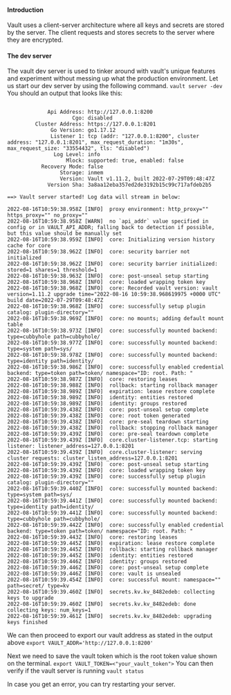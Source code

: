 #### Introduction
Vault uses a client-server architecture where all keys and secrets are stored by the server. The client requests and stores secrets to the server where they are encrypted.

#### The dev server
The vault dev server is used to tinker around with vault's unique features and experiment without messing up what the production environment. Let us start our dev server by using the following command.
`vault server -dev`
You should an output that looks like this: 
``` ==> Vault server configuration:

             Api Address: http://127.0.0.1:8200
                     Cgo: disabled
         Cluster Address: https://127.0.0.1:8201
              Go Version: go1.17.12
              Listener 1: tcp (addr: "127.0.0.1:8200", cluster address: "127.0.0.1:8201", max_request_duration: "1m30s", max_request_size: "33554432", tls: "disabled")
               Log Level: info
                   Mlock: supported: true, enabled: false
           Recovery Mode: false
                 Storage: inmem
                 Version: Vault v1.11.2, built 2022-07-29T09:48:47Z
             Version Sha: 3a8aa12eba357ed2de3192b15c99c717afdeb2b5

==> Vault server started! Log data will stream in below:

2022-08-16T10:59:38.958Z [INFO]  proxy environment: http_proxy="" https_proxy="" no_proxy=""
2022-08-16T10:59:38.958Z [WARN]  no `api_addr` value specified in config or in VAULT_API_ADDR; falling back to detection if possible, but this value should be manually set
2022-08-16T10:59:38.959Z [INFO]  core: Initializing version history cache for core
2022-08-16T10:59:38.962Z [INFO]  core: security barrier not initialized
2022-08-16T10:59:38.962Z [INFO]  core: security barrier initialized: stored=1 shares=1 threshold=1
2022-08-16T10:59:38.963Z [INFO]  core: post-unseal setup starting
2022-08-16T10:59:38.968Z [INFO]  core: loaded wrapping token key
2022-08-16T10:59:38.968Z [INFO]  core: Recorded vault version: vault version=1.11.2 upgrade time="2022-08-16 10:59:38.968619975 +0000 UTC" build date=2022-07-29T09:48:47Z
2022-08-16T10:59:38.968Z [INFO]  core: successfully setup plugin catalog: plugin-directory=""
2022-08-16T10:59:38.969Z [INFO]  core: no mounts; adding default mount table
2022-08-16T10:59:38.973Z [INFO]  core: successfully mounted backend: type=cubbyhole path=cubbyhole/
2022-08-16T10:59:38.977Z [INFO]  core: successfully mounted backend: type=system path=sys/
2022-08-16T10:59:38.978Z [INFO]  core: successfully mounted backend: type=identity path=identity/
2022-08-16T10:59:38.986Z [INFO]  core: successfully enabled credential backend: type=token path=token/ namespace="ID: root. Path: "
2022-08-16T10:59:38.987Z [INFO]  core: restoring leases
2022-08-16T10:59:38.988Z [INFO]  rollback: starting rollback manager
2022-08-16T10:59:38.989Z [INFO]  expiration: lease restore complete
2022-08-16T10:59:38.989Z [INFO]  identity: entities restored
2022-08-16T10:59:38.989Z [INFO]  identity: groups restored
2022-08-16T10:59:39.438Z [INFO]  core: post-unseal setup complete
2022-08-16T10:59:39.438Z [INFO]  core: root token generated
2022-08-16T10:59:39.438Z [INFO]  core: pre-seal teardown starting
2022-08-16T10:59:39.438Z [INFO]  rollback: stopping rollback manager
2022-08-16T10:59:39.439Z [INFO]  core: pre-seal teardown complete
2022-08-16T10:59:39.439Z [INFO]  core.cluster-listener.tcp: starting listener: listener_address=127.0.0.1:8201
2022-08-16T10:59:39.439Z [INFO]  core.cluster-listener: serving cluster requests: cluster_listen_address=127.0.0.1:8201
2022-08-16T10:59:39.439Z [INFO]  core: post-unseal setup starting
2022-08-16T10:59:39.439Z [INFO]  core: loaded wrapping token key
2022-08-16T10:59:39.439Z [INFO]  core: successfully setup plugin catalog: plugin-directory=""
2022-08-16T10:59:39.440Z [INFO]  core: successfully mounted backend: type=system path=sys/
2022-08-16T10:59:39.441Z [INFO]  core: successfully mounted backend: type=identity path=identity/
2022-08-16T10:59:39.441Z [INFO]  core: successfully mounted backend: type=cubbyhole path=cubbyhole/
2022-08-16T10:59:39.442Z [INFO]  core: successfully enabled credential backend: type=token path=token/ namespace="ID: root. Path: "
2022-08-16T10:59:39.443Z [INFO]  core: restoring leases
2022-08-16T10:59:39.445Z [INFO]  expiration: lease restore complete
2022-08-16T10:59:39.445Z [INFO]  rollback: starting rollback manager
2022-08-16T10:59:39.445Z [INFO]  identity: entities restored
2022-08-16T10:59:39.446Z [INFO]  identity: groups restored
2022-08-16T10:59:39.446Z [INFO]  core: post-unseal setup complete
2022-08-16T10:59:39.446Z [INFO]  core: vault is unsealed
2022-08-16T10:59:39.454Z [INFO]  core: successful mount: namespace="" path=secret/ type=kv
2022-08-16T10:59:39.460Z [INFO]  secrets.kv.kv_8482edeb: collecting keys to upgrade
2022-08-16T10:59:39.460Z [INFO]  secrets.kv.kv_8482edeb: done collecting keys: num_keys=1
2022-08-16T10:59:39.461Z [INFO]  secrets.kv.kv_8482edeb: upgrading keys finished
```

We can then proceed to export our vault address as stated in the output above
`export VAULT_ADDR='http://127.0.0.1:8200'`

Next we need to save the vault token which is the root token value shown on the terminal.
`export VAULT_TOKEN=<"your_vault_token">`
You can then verify if the vault server is running
`vault status`

In case you get an error, you can try restarting your server.